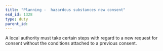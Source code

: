 ```yaml
---
title: "Planning -  hazardous substances new consent"
esd_id: 1328
type: duty
parent_id:  
---
```


A local authority must take certain steps with regard to a new request for consent without the conditions attached to a previous consent.


